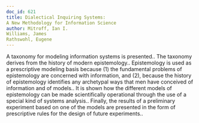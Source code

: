 ```yaml
---
doc_id: 621
title: Dialectical Inquiring Systems:
A New Methodology for Information Science
author: Mitroff, Ian I.
Williams, James
Rathswohl, Eugene
---
```


A taxonomy for modeling information systems is presented.. The taxonomy
derives from the history of modern epistemology.. Epistemology is used as a
prescriptive modeling basis because (1) the fundamental problems of 
epistemology are concerned with information, and (2), because the history of
epistemology identifies any archetypal ways that men have conceived of
information and of models..
   It is shown how the different models of epistemology can be made
scientifically operational through the use of a special kind of systems
analysis..
   Finally, the results of a preliminary experiment based on one of the models
are presented in the form of prescriptive rules for the design of future
experiments..